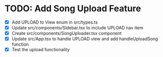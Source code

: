 # TODO: Add Song Upload Feature

- [x] Add UPLOAD to View enum in src/types.ts
- [x] Update src/components/Sidebar.tsx to include UPLOAD nav item
- [x] Create src/components/SongUploader.tsx component
- [x] Update src/App.tsx to handle UPLOAD view and add handleUploadSong function
- [x] Test the upload functionality
